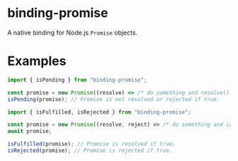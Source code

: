 # binding-promise

A native binding for Node.js `Promise` objects.

# Examples

```ts
import { isPending } from "binding-promise";

const promise = new Promise((resolve) => /* do something and resolve() */);
isPending(promise); // Promise is not resolved or rejected if true.
```

```ts
import { isFulfilled, isRejected } from "binding-promise";

const promise = new Promise((resolve, reject) => /* do something and call resolve or reject */);
await promise;

isFulfilled(promise); // Promise is resolved if true.
isRejected(promise); // Promise is rejected if true.
```
